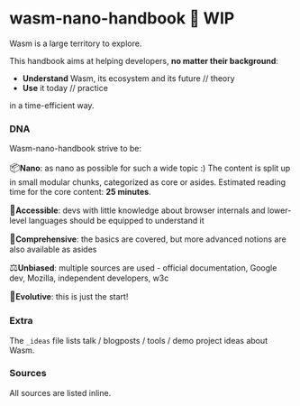 # wasm-nano-handbook 🚧 WIP

Wasm is a large territory to explore.  

This handbook aims at helping developers, **no matter their background**:

* **Understand** Wasm, its ecosystem and its future // theory
* **Use** it today // practice   

in a time-efficient way.

### DNA 
Wasm-nano-handbook strive to be:  

<span style="font-size:larger;">📦</span>**Nano**: as nano as possible for such a wide topic :) The content is split up in small modular chunks, categorized as core or asides. Estimated reading time for the core content: **25 minutes**.  

<span style="font-size:larger;">🧘‍</span>**Accessible**: devs with little knowledge about browser internals and lower-level languages should be equipped to understand it  

<span style="font-size:larger;">🔋</span>**Comprehensive**: the basics are covered, but more advanced notions are also available as asides  

<span style="font-size:larger;">⚖️</span>**Unbiased**: multiple sources are used - official documentation, Google dev, Mozilla, independent developers, w3c 

<span style="font-size:larger;">🌱</span>**Evolutive**: this is just the start!  

### Extra 
The `_ideas` file lists talk / blogposts / tools / demo project ideas about Wasm. 

### Sources 
All sources are listed inline.


